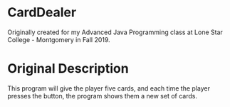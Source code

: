 # CardDealer
Originally created for my Advanced Java Programming class at Lone Star College - Montgomery in Fall 2019.

# Original Description
This program will give the player five cards, and each time the player presses the button, the program shows them a new set of cards.
